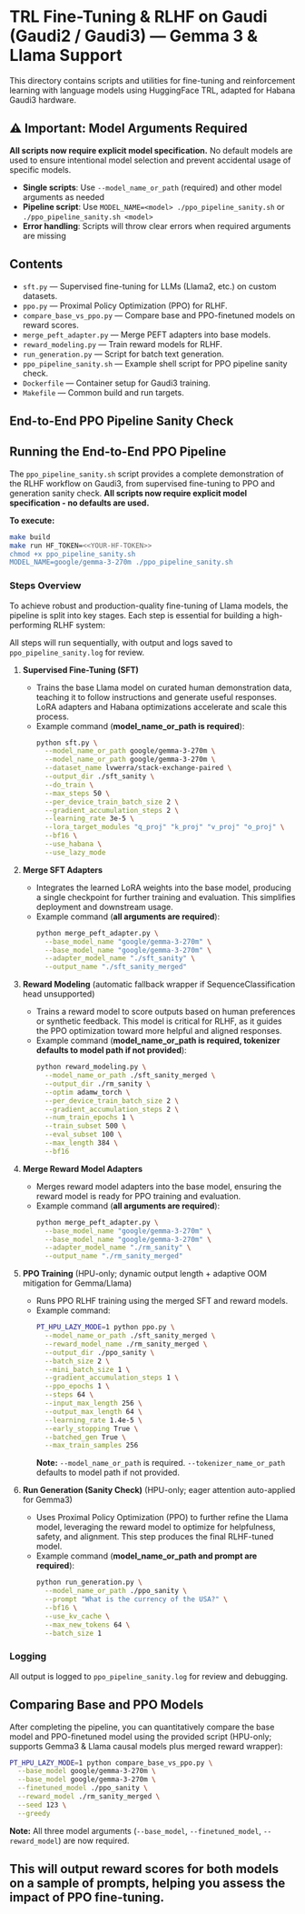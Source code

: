 # TRL Fine-Tuning & RLHF on Gaudi (Gaudi2 / Gaudi3) — Gemma 3 & Llama Support

This directory contains scripts and utilities for fine-tuning and reinforcement learning with language models using HuggingFace TRL, adapted for Habana Gaudi3 hardware.

## ⚠️ Important: Model Arguments Required

**All scripts now require explicit model specification.** No default models are used to ensure intentional model selection and prevent accidental usage of specific models.

- **Single scripts**: Use `--model_name_or_path` (required) and other model arguments as needed
- **Pipeline script**: Use `MODEL_NAME=<model> ./ppo_pipeline_sanity.sh` or `./ppo_pipeline_sanity.sh <model>`
- **Error handling**: Scripts will throw clear errors when required arguments are missing

## Contents

- `sft.py` — Supervised fine-tuning for LLMs (Llama2, etc.) on custom datasets.
- `ppo.py` — Proximal Policy Optimization (PPO) for RLHF.
- `compare_base_vs_ppo.py` — Compare base and PPO-finetuned models on reward scores.
- `merge_peft_adapter.py` — Merge PEFT adapters into base models.
- `reward_modeling.py` — Train reward models for RLHF.
- `run_generation.py` — Script for batch text generation.
- `ppo_pipeline_sanity.sh` — Example shell script for PPO pipeline sanity check.
- `Dockerfile` — Container setup for Gaudi3 training.
- `Makefile` — Common build and run targets.

## End-to-End PPO Pipeline Sanity Check

## Running the End-to-End PPO Pipeline

The `ppo_pipeline_sanity.sh` script provides a complete demonstration of the RLHF workflow on Gaudi3, from supervised fine-tuning to PPO and generation sanity check. **All scripts now require explicit model specification - no defaults are used.**

**To execute:**

```bash
make build
make run HF_TOKEN=<<YOUR-HF-TOKEN>>
chmod +x ppo_pipeline_sanity.sh
MODEL_NAME=google/gemma-3-270m ./ppo_pipeline_sanity.sh
```

### Steps Overview

To achieve robust and production-quality fine-tuning of Llama models, the pipeline is split into key stages. Each step is essential for building a high-performing RLHF system:

All steps will run sequentially, with output and logs saved to `ppo_pipeline_sanity.log` for review.

1. **Supervised Fine-Tuning (SFT)**
    - Trains the base Llama model on curated human demonstration data, teaching it to follow instructions and generate useful responses. LoRA adapters and Habana optimizations accelerate and scale this process.
   - Example command (**model_name_or_path is required**):
     ```bash
     python sft.py \
       --model_name_or_path google/gemma-3-270m \
       --model_name_or_path google/gemma-3-270m \
       --dataset_name lvwerra/stack-exchange-paired \
       --output_dir ./sft_sanity \
       --do_train \
       --max_steps 50 \
       --per_device_train_batch_size 2 \
       --gradient_accumulation_steps 2 \
       --learning_rate 3e-5 \
       --lora_target_modules "q_proj" "k_proj" "v_proj" "o_proj" \
       --bf16 \
       --use_habana \
       --use_lazy_mode
     ```

2. **Merge SFT Adapters**
   - Integrates the learned LoRA weights into the base model, producing a single checkpoint for further   training and evaluation. This simplifies deployment and downstream usage.
   - Example command (**all arguments are required**):
     ```bash
     python merge_peft_adapter.py \
       --base_model_name "google/gemma-3-270m" \
       --base_model_name "google/gemma-3-270m" \
       --adapter_model_name "./sft_sanity" \
       --output_name "./sft_sanity_merged"
     ```

3. **Reward Modeling** (automatic fallback wrapper if SequenceClassification head unsupported)
   - Trains a reward model to score outputs based on human preferences or synthetic feedback. This model is critical for RLHF, as it guides the PPO optimization toward more helpful and aligned responses.
   - Example command (**model_name_or_path is required, tokenizer defaults to model path if not provided**):
     ```bash
     python reward_modeling.py \
       --model_name_or_path ./sft_sanity_merged \
       --output_dir ./rm_sanity \
       --optim adamw_torch \
       --per_device_train_batch_size 2 \
       --gradient_accumulation_steps 2 \
       --num_train_epochs 1 \
       --train_subset 500 \
       --eval_subset 100 \
       --max_length 384 \
       --bf16
     ```

4. **Merge Reward Model Adapters**
   - Merges reward model adapters into the base model, ensuring the reward model is ready for PPO training and evaluation.
   - Example command (**all arguments are required**):
     ```bash
     python merge_peft_adapter.py \
       --base_model_name "google/gemma-3-270m" \
       --base_model_name "google/gemma-3-270m" \
       --adapter_model_name "./rm_sanity" \
       --output_name "./rm_sanity_merged"
     ```

5. **PPO Training** (HPU-only; dynamic output length + adaptive OOM mitigation for Gemma/Llama)
   - Runs PPO RLHF training using the merged SFT and reward models.
   - Example command:
     ```bash
     PT_HPU_LAZY_MODE=1 python ppo.py \
       --model_name_or_path ./sft_sanity_merged \
       --reward_model_name ./rm_sanity_merged \
       --output_dir ./ppo_sanity \
       --batch_size 2 \
       --mini_batch_size 1 \
       --gradient_accumulation_steps 1 \
       --ppo_epochs 1 \
       --steps 64 \
       --input_max_length 256 \
       --output_max_length 64 \
       --learning_rate 1.4e-5 \
       --early_stopping True \
       --batched_gen True \
       --max_train_samples 256
     ```
     **Note:** `--model_name_or_path` is required. `--tokenizer_name_or_path` defaults to model path if not provided.

6. **Run Generation (Sanity Check)** (HPU-only; eager attention auto-applied for Gemma3)
   - Uses Proximal Policy Optimization (PPO) to further refine the Llama model, leveraging the reward model to optimize for helpfulness, safety, and alignment. This step produces the final RLHF-tuned model.
   - Example command (**model_name_or_path and prompt are required**):
     ```bash
     python run_generation.py \
       --model_name_or_path ./ppo_sanity \
       --prompt "What is the currency of the USA?" \
       --bf16 \
       --use_kv_cache \
       --max_new_tokens 64 \
       --batch_size 1
     ```

### Logging

All output is logged to `ppo_pipeline_sanity.log` for review and debugging.



## Comparing Base and PPO Models

After completing the pipeline, you can quantitatively compare the base model and PPO-finetuned model using the provided script (HPU-only; supports Gemma3 & Llama causal models plus merged reward wrapper):

```bash
PT_HPU_LAZY_MODE=1 python compare_base_vs_ppo.py \
  --base_model google/gemma-3-270m \
  --base_model google/gemma-3-270m \
  --finetuned_model ./ppo_sanity \
  --reward_model ./rm_sanity_merged \
  --seed 123 \
  --greedy
```

**Note:** All three model arguments (`--base_model`, `--finetuned_model`, `--reward_model`) are now required.

This will output reward scores for both models on a sample of prompts, helping you assess the impact of PPO fine-tuning.
---
